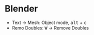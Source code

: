 Blender
=======

* Text -> Mesh: Object mode, <kbd>alt</kbd> + <kbd>c</kbd>
* Remo Doubles: <kbd>W</kbd> -> Remove Doubles
